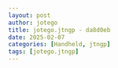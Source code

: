 ```yaml
---
layout: post
author: jotego
title: jotego.jtngp - da8d0eb
date: 2025-02-07
categories: [Handheld, jtngp]
tags: [jotego.jtngp]
---
```


